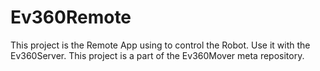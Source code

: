 # Ev360Remote

This project is the Remote App using to control the Robot. Use it with the Ev360Server. This project is a part of the Ev360Mover meta repository.